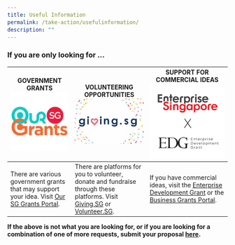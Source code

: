 ```yaml
---
title: Useful Information
permalink: /take-action/usefulinformation/
description: ""
---
```

### If you are only looking for ... 



| GOVERNMENT GRANTS ![](/images/Partners%20portal/our%20sg%20grants%20portal.jpg)  | VOLUNTEERING OPPORTUNITIES ![](/images/Partners%20portal/givingsg.jpg) | SUPPORT FOR COMMERCIAL IDEAS ![](/images/Partners%20portal/enterprise%20development%20grant.png)|
| -------- | -------- | -------- |
| There are various government grants that may support your idea. Visit [Our SG Grants Portal](https://oursggrants.gov.sg).  | There are platforms for you to volunteer, donate and fundraise through these platforms. Visit [Giving.SG](https://www.giving.sg) or [Volunteer.SG](https://www.volunteer.gov.sg/). | If you have commercial ideas, visit the [Enterprise Development Grant](https://www.enterprisesg.gov.sg/financial-support/enterprise-development-grant) or the [Business Grants Portal](https://www.businessgrants.gov.sg/).

**If the above is not what you are looking for, or if you are looking for a combination of one of more requests, submit your proposal [here](https://go.gov.sg/takeactiontoday).**